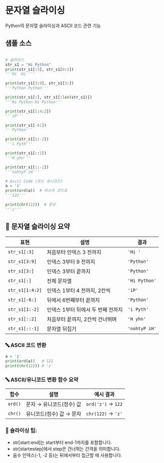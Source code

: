 # 문자열 슬라이싱
Python의 문자열 슬라이싱과 ASCII 코드 관련 기능

## 샘플 소스
```python

# 슬라이스
str_s1 = "Hi Python"
print(str_s1[:3], str_s1[0:3])
'''Hi  Hi '''

print(str_s1[3:9], str_s1[3:])
'''Python Python'''

print(str_s1[:], str_s1[:len(str_s1)])
'''Hi Python Hi Python'''

print(str_s1[1:4:2])
'''iP'''

print(str_s1[-6:])
'''Python'''

print(str_s1[1:-2])
'''i Pyth'''

print(str_s1[::2])
'''H yhn'''

print(str_s1[::-1])
'''nohtyP iH'''

# Ascii Code (또는 유니코드)
a = 'z'
print(ord(a))  # 아스키 코드로
'''122'''

print(chr(122))  # 문로
'''z'''
```

## 🔪 문자열 슬라이싱 요약
| 표현               | 설명                          | 결과             |
|--------------------|-------------------------------|------------------|
| `str_s1[:3]`       | 처음부터 인덱스 3 전까지       | `'Hi '`          |
| `str_s1[3:9]`      | 인덱스 3부터 9 전까지          | `'Python'`       |
| `str_s1[3:]`       | 인덱스 3부터 끝까지            | `'Python'`       |
| `str_s1[:]`        | 전체 문자열                    | `'Hi Python'`    |
| `str_s1[1:4:2]`    | 인덱스 1부터 4 전까지, 2칸씩   | `'iP'`           |
| `str_s1[-6:]`      | 뒤에서 6번째부터 끝까지        | `'Python'`       |
| `str_s1[1:-2]`     | 인덱스 1부터 뒤에서 두 번째 전까지 | `'i Pyth'`   |
| `str_s1[::2]`      | 처음부터 끝까지, 2칸씩 건너뛰며 | `'H yhn'`        |
| `str_s1[::-1]`     | 문자열 뒤집기                  | `'nohtyP iH'`    |



### 🔤 ASCII 코드 변환
```python
a = 'z'
print(ord(a))   # 122
print(chr(122)) # 'z'
```


### 🔤 ASCII/유니코드 변환 함수 요약

| 함수     | 설명                     | 예시 결과           |
|----------|--------------------------|----------------------|
| `ord()`  | 문자 → 유니코드(정수) 값 | `ord('z')` → `122`   |
| `chr()`  | 유니코드(정수) 값 → 문자 | `chr(122)` → `'z'`   |


### 📌 슬라이싱 팁:
- str[start:end]는 start부터 end-1까지를 포함합니다.
- str[start:end:step]에서 step은 건너뛰는 간격을 의미합니다.
- 음수 인덱스(-1, -2 등)는 뒤에서부터 접근할 때 사용합니다.
